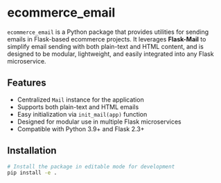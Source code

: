 # ecommerce_email

`ecommerce_email` is a Python package that provides utilities for sending emails
in Flask-based ecommerce projects. It leverages **Flask-Mail** to simplify email
sending with both plain-text and HTML content, and is designed to be modular,
lightweight, and easily integrated into any Flask microservice.

## Features

- Centralized `Mail` instance for the application
- Supports both plain-text and HTML emails
- Easy initialization via `init_mail(app)` function
- Designed for modular use in multiple Flask microservices
- Compatible with Python 3.9+ and Flask 2.3+

## Installation

```bash
# Install the package in editable mode for development
pip install -e .
```
